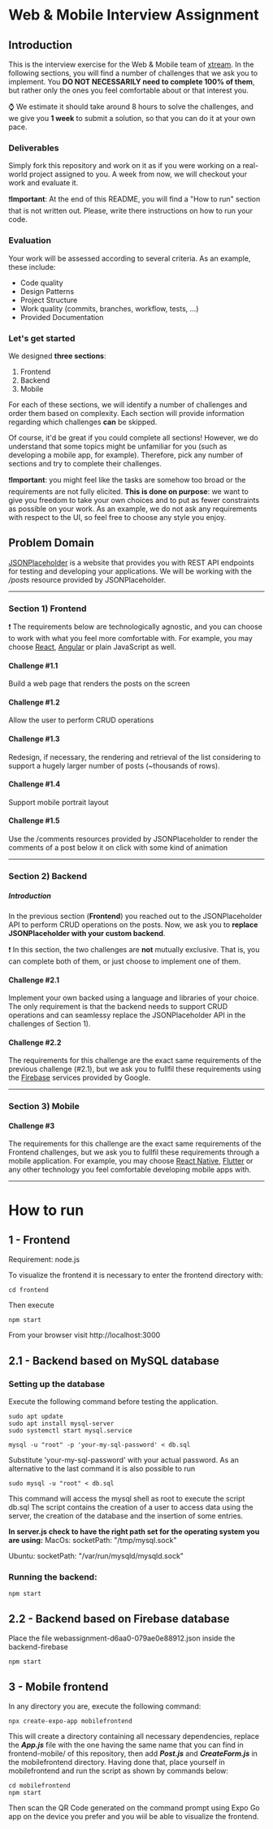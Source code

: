 <!---
Hi! We're happy you opened this file, not everyone does!
To let us know you did, paste a capybara picture
in the How to Run section 😊
-->

# Web & Mobile Interview Assignment

## Introduction

This is the interview exercise for the Web & Mobile team of [xtream](https://www.linkedin.com/company/xtream-srl). In the following sections, you will find a number of challenges that we ask you to implement. You **DO NOT NECESSARILY need to complete 100% of them**, but rather only the ones you feel comfortable about or that interest you.    

:watch: We estimate it should take around 8 hours to solve the challenges, and we give you **1 week** to submit a solution, so that you can do it at your own pace.    

### Deliverables
Simply fork this repository and work on it as if you were working on a real-world project assigned to you. A week from now, we will checkout your work and evaluate it.

:heavy_exclamation_mark:**Important**: At the end of this README, you will find a "How to run" section that is not written out. Please, write there instructions on how to run your code.

### Evaluation
Your work will be assessed according to several criteria. As an example, these include:
* Code quality
* Design Patterns
* Project Structure
* Work quality (commits, branches, workflow, tests, ...)
* Provided Documentation

### Let's get started
We designed **three sections**:
1. Frontend
2. Backend
3. Mobile

For each of these sections, we will identify a number of challenges and order them based on complexity. Each section will provide information regarding which challenges **can** be skipped.

Of course, it'd be great if you could complete all sections! However, we do understand that some topics might be  unfamiliar for you (such as developing a mobile app, for example). Therefore, pick any number of sections and try to complete their challenges.

:heavy_exclamation_mark:**Important**: you might feel like the tasks are somehow too broad or the requirements are not fully elicited. **This is done on purpose**: we want to give you freedom to take your own choices and to put as fewer constraints as possible on your work. As an example, we do not ask any requirements with respect to the UI, so feel free to choose any style you enjoy.


## Problem Domain
[JSONPlaceholder](https://jsonplaceholder.typicode.com/) is a website that provides you with REST API endpoints for testing and developing your applications. We will be working with the */posts* resource provided by JSONPlaceholder.


---   

### Section 1) Frontend

:heavy_exclamation_mark: The requirements below are technologically agnostic, and you can choose to work with what you feel more comfortable with. For example, you may choose [React](https://it.reactjs.org/), [Angular](https://angular.io/) or plain JavaScript as well.

#### Challenge #1.1
Build a web page that renders the posts on the screen

#### Challenge #1.2
Allow the user to perform CRUD operations

#### Challenge #1.3
Redesign, if necessary, the rendering and retrieval of the list considering to support a hugely larger number of posts (~thousands of rows).

#### Challenge #1.4
Support mobile portrait layout

#### Challenge #1.5
Use the /comments resources provided by JSONPlaceholder to render the comments of a post below it on click with some kind of animation

---
### Section 2) Backend

##### Introduction
In the previous section (**Frontend**) you reached out to the JSONPlaceholder API to perform CRUD operations on the posts. Now, we ask you to **replace JSONPlaceholder with your custom backend**.

:heavy_exclamation_mark: In this section, the two challenges are **not** mutually exclusive. That is, you can complete both of them, or just choose to implement one of them.

#### Challenge #2.1
Implement your own backed using a language and libraries of your choice. The only requirement is that the backend needs to support CRUD operations and can seamlessy replace the JSONPlaceholder API in the challenges of Section 1).

#### Challenge #2.2
The requirements for this challenge are the exact same requirements of the previous challenge (#2.1), but we ask you to fullfil these requirements using the [Firebase](https://firebase.google.com/) services provided by Google.

---
### Section 3) Mobile

#### Challenge #3
The requirements for this challenge are the exact same requirements of the Frontend challenges, but we ask you to fullfil these requirements through a mobile application. For example, you may choose [React Native](https://reactnative.dev/), [Flutter](https://flutter.dev/) or any other technology you feel comfortable developing mobile apps with.

---
# How to run

## 1 - Frontend
Requirement: node.js

To visualize the frontend it is necessary to enter the frontend directory with:
```
cd frontend
```
Then execute
```
npm start
```
From your browser visit http://localhost:3000

## 2.1 - Backend based on MySQL database
### Setting up the database
Execute the following command before testing the application.

```
sudo apt update
sudo apt install mysql-server
sudo systemctl start mysql.service

mysql -u "root" -p 'your-my-sql-password' < db.sql
```
Substitute 'your-my-sql-password' with your actual password.
As an alternative to the last command it is also possible to run
```
sudo mysql -u "root" < db.sql
```

This command will access the mysql shell as root to execute the script db.sql
The script contains the creation of a user to access data using the server, the creation of the database and the insertion of some entries.

**In server.js check to have the right path set for the operating system you are using:**
MacOs:
socketPath: "/tmp/mysql.sock"

Ubuntu:
socketPath: "/var/run/mysqld/mysqld.sock"

### Running the backend:
```
npm start
```
## 2.2 - Backend based on Firebase database
Place the file webassignment-d6aa0-079ae0e88912.json inside the backend-firebase
```
npm start
```

## 3 - Mobile frontend
In any directory you are, execute the following command:
```
npx create-expo-app mobilefrontend
```
This will create a directory containing all necessary dependencies, replace the ***App.js*** file with the one having the same name that you can find in frontend-mobile/ of this repository, then add ***Post.js*** and ***CreateForm.js*** in the mobilefrontend directory. Having done that, place yourself in mobilefrontend and run the script as shown by commands below:
```
cd mobilefrontend
npm start
```
Then scan the QR Code generated on the command prompt using Expo Go app on the device you prefer and you wiil be able to visualize the frontend.
